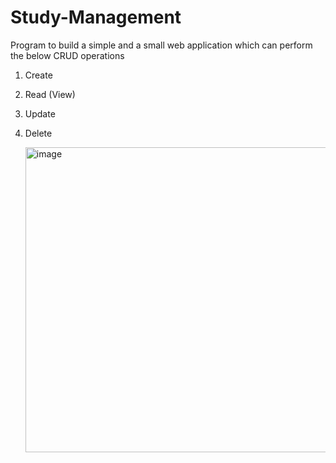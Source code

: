 # Study-Management
Program to build a simple and a small web application which can perform the below CRUD operations
1. Create
2. Read (View)
3. Update
4. Delete

   <img width="488" alt="image" src="https://github.com/user-attachments/assets/55b8a22b-2f16-4161-a848-d2a897003379">


